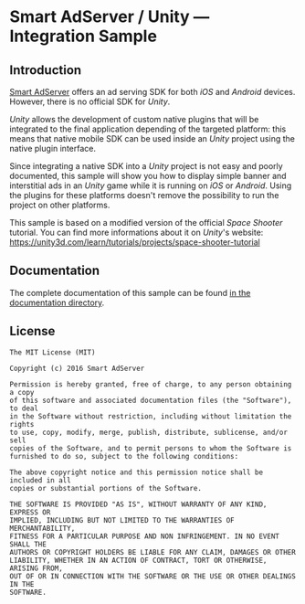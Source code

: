 # Smart AdServer / Unity — Integration Sample

## Introduction

[Smart AdServer](http://smartadserver.com) offers an ad serving SDK for both _iOS_ and _Android_ devices. However, there is no official SDK for _Unity_.

_Unity_ allows the development of custom native plugins that will be integrated to the final application depending of the targeted platform: this means that native mobile SDK can be used inside an _Unity_ project using the native plugin interface.

Since integrating a native SDK into a _Unity_ project is not easy and poorly documented, this sample will show you how to display simple banner and interstitial ads in an _Unity_ game while it is running on _iOS_ or _Android_. Using the plugins for these platforms doesn't remove the possibility to run the project on other platforms.

This sample is based on a modified version of the official _Space Shooter_ tutorial. You can find more informations about it on _Unity_'s website: https://unity3d.com/learn/tutorials/projects/space-shooter-tutorial

## Documentation

The complete documentation of this sample can be found [in the documentation directory](Documentation/index.md).

## License

    The MIT License (MIT)

    Copyright (c) 2016 Smart AdServer

    Permission is hereby granted, free of charge, to any person obtaining a copy
    of this software and associated documentation files (the "Software"), to deal
    in the Software without restriction, including without limitation the rights
    to use, copy, modify, merge, publish, distribute, sublicense, and/or sell
    copies of the Software, and to permit persons to whom the Software is
    furnished to do so, subject to the following conditions:

    The above copyright notice and this permission notice shall be included in all
    copies or substantial portions of the Software.

    THE SOFTWARE IS PROVIDED "AS IS", WITHOUT WARRANTY OF ANY KIND, EXPRESS OR
    IMPLIED, INCLUDING BUT NOT LIMITED TO THE WARRANTIES OF MERCHANTABILITY,
    FITNESS FOR A PARTICULAR PURPOSE AND NON INFRINGEMENT. IN NO EVENT SHALL THE
    AUTHORS OR COPYRIGHT HOLDERS BE LIABLE FOR ANY CLAIM, DAMAGES OR OTHER
    LIABILITY, WHETHER IN AN ACTION OF CONTRACT, TORT OR OTHERWISE, ARISING FROM,
    OUT OF OR IN CONNECTION WITH THE SOFTWARE OR THE USE OR OTHER DEALINGS IN THE
    SOFTWARE.
